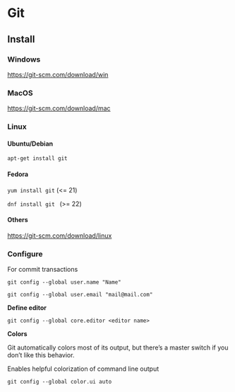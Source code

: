 # Git

## Install

### Windows

https://git-scm.com/download/win

### MacOS

https://git-scm.com/download/mac

### Linux

#### Ubuntu/Debian

`apt-get install git`

#### Fedora

`yum install git` (<= 21)

`dnf install git ` (>= 22)

#### Others

https://git-scm.com/download/linux



### Configure

For commit transactions

```
git config --global user.name "Name"
```

```
git config --global user.email "mail@mail.com"
```

**Define editor**

```console
git config --global core.editor <editor name>
```

**Colors**

Git automatically colors most of its output, but there’s a master switch if you don’t like this behavior.

Enables helpful colorization of command line output

```
git config --global color.ui auto
```

